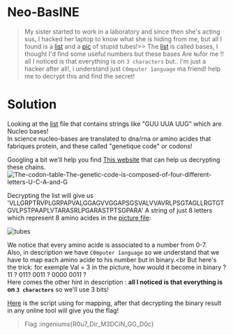 # Neo-BasINE

> My sister started to work in a laboratory and since then she's acting sus,
> I hacked her laptop to know what she is hiding from me, but all I found is a [list](Nbases.txt) and a [pic](NeoBasine.jpg) of stupid tubes!>> The [list](Nbases.txt) is called bases,
> I thought I'd find some useful numbers but these bases Are `Nu`for me !!
> all I noticed is that everything is on `3 characters` but..
> i'm just a hacker after all!, i understand just `C0mputer 1anguage` ma friend! help me to decrypt this and find the secret!

# Solution 
Looking at the [list](Nbases.txt) file that contains strings like "GUU UUA UUG" which are Nucleo bases!<br>
In science nucleo-bases are translated to dna/rna or amino acides that fabriques protein, and these called "genetique code" or codons!<br>

Googling a bit we'll help you find [This website](https://www.dcode.fr/codons-code-genetique) that can help us decrypting these chains. <br>
![The-codon-table-The-genetic-code-is-composed-of-four-different-letters-U-C-A-and-G](https://github.com/shadow1004/Ingeniums-Internal-CTF-2023-writeups/assets/68519098/23f59f4a-3c1c-4e4a-b9b1-a51013042561)


Decrypting the list will give us 'VLLGRPTRVPLGRPAPVALGGAGVVGGAPSGSVALVVAVRLPSGTAGLLRGTGTGVLPSTPAAPLVTARASRLPGARASTPTSGPARA' 
A string of just 8 letters which represent 8 amino acides in the [picture file](NeoBasine.jpg): 

![tubes](https://github.com/shadow1004/Ingeniums-Internal-CTF-2023-writeups/assets/68519098/3603f006-0207-4f22-9dd3-7414d269b05c)

We notice that every amino acide is associated to a number from 0-7. <br>
Also, in description we have `C0mputer 1anguage` so we understand that we have to map each amino acide to his number but in binary.<br
But here's the trick: for exemple Val = 3 in the picture, how would it become in binary ? 11 ? 011? 0011 ? 0000 0011 ? <br>
Here comes the other hint in description : **all I noticed is that everything is on `3 characters`** so we'll use 3 bits!

[Here](decryptamino.py) is the script using for mapping, after that decrypting the binary result in any online tool will give you the flag!

>Flag :ingeniums{R0u7_Dir_M3DCiN_GG_D0c}


